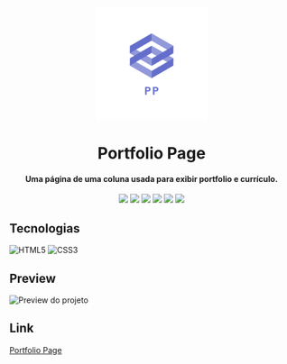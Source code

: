 <div align="center">
<img src="https://github.com/udanielnogueira/portfolio-page/blob/main/img/portfolio-page-logo.png" alt="Profile Page logo" height="200">
<h1>Portfolio Page</h1>
<h4>Uma página de uma coluna usada para exibir portfolio e currículo.</h4>
<img src="https://img.shields.io/github/languages/count/udanielnogueira/portfolio-page">
<img src="https://img.shields.io/github/languages/top/udanielnogueira/portfolio-page">
<img src="https://img.shields.io/github/languages/code-size/udanielnogueira/portfolio-page">
<img src="https://img.shields.io/github/license/udanielnogueira/portfolio-page">
<img src="https://img.shields.io/github/last-commit/udanielnogueira/portfolio-page">
<img src="https://img.shields.io/github/deployments/udanielnogueira/portfolio-page/github-pages">
</div>

## Tecnologias

![HTML5](https://img.shields.io/badge/HTML5-E34F26?style=for-the-badge&logo=html5&logoColor=white "HTML5")
![CSS3](https://img.shields.io/badge/CSS3-1572B6?style=for-the-badge&logo=css3&logoColor=white "CSS3")

## Preview

![Preview do projeto](img/portfolio-page-preview.gif "Portfolio Page Preview")

## Link

<a href="https://udanielnogueira.github.io/portfolio-page/" target="_blank">Portfolio Page</a>

<!-- 
Images
![Image](image.png "Image")
 -->

 <!-- 
Gifs
Windows + G
Windows + Alt + R
https://cloudconvert.com/mp4-to-gif
https://www.iloveimg.com/compress-image/compress-gif
-->

<!-- 
Badges
https://shields.io/
https://simpleicons.org/
https://github.com/alexandresanlim/Badges4-README.md-Profile
 -->

<!-- 
Logos
https://temp-mail.org/en/
https://www.shopify.com/br/ferramentas/criador-de-logo
-->

<!-- Refs
https://github.com/matiassingers/awesome-readme
https://github.com/amitmerchant1990/electron-markdownify
 -->